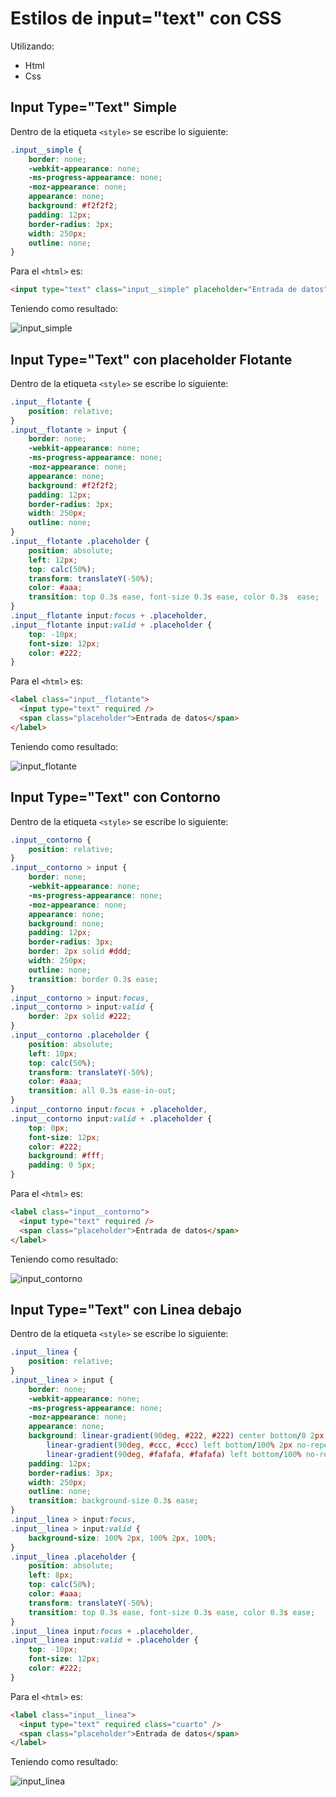 # Estilos de input="text" con CSS

Utilizando:

- Html
- Css

## Input Type="Text" Simple

Dentro de la etiqueta `<style>` se escribe lo siguiente:

```Css
.input__simple {
    border: none;
    -webkit-appearance: none;
    -ms-progress-appearance: none;
    -moz-appearance: none;
    appearance: none;
    background: #f2f2f2;
    padding: 12px;
    border-radius: 3px;
    width: 250px;
    outline: none;
}
```

Para el `<html>` es:

```html
<input type="text" class="input__simple" placeholder="Entrada de datos" />
```

Teniendo como resultado:

![input_simple](/Input_Text%20_CSS/img/input_simple.png)

## Input Type="Text" con placeholder Flotante

Dentro de la etiqueta `<style>` se escribe lo siguiente:

```Css
.input__flotante {
    position: relative;
}
.input__flotante > input {
    border: none;
    -webkit-appearance: none;
    -ms-progress-appearance: none;
    -moz-appearance: none;
    appearance: none;
    background: #f2f2f2;
    padding: 12px;
    border-radius: 3px;
    width: 250px;
    outline: none;
}
.input__flotante .placeholder {
    position: absolute;
    left: 12px;
    top: calc(50%);
    transform: translateY(-50%);
    color: #aaa;
    transition: top 0.3s ease, font-size 0.3s ease, color 0.3s  ease;
}
.input__flotante input:focus + .placeholder,
.input__flotante input:valid + .placeholder {
    top: -10px;
    font-size: 12px;
    color: #222;
}
```

Para el `<html>` es:

```html
<label class="input__flotante">
  <input type="text" required />
  <span class="placeholder">Entrada de datos</span>
</label>
```

Teniendo como resultado:

![input_flotante](/Input_Text%20_CSS/img/input_flotante.PNG)

## Input Type="Text" con Contorno

Dentro de la etiqueta `<style>` se escribe lo siguiente:

```Css
.input__contorno {
    position: relative;
}
.input__contorno > input {
    border: none;
    -webkit-appearance: none;
    -ms-progress-appearance: none;
    -moz-appearance: none;
    appearance: none;
    background: none;
    padding: 12px;
    border-radius: 3px;
    border: 2px solid #ddd;
    width: 250px;
    outline: none;
    transition: border 0.3s ease;
}
.input__contorno > input:focus,
.input__contorno > input:valid {
    border: 2px solid #222;
}
.input__contorno .placeholder {
    position: absolute;
    left: 10px;
    top: calc(50%);
    transform: translateY(-50%);
    color: #aaa;
    transition: all 0.3s ease-in-out;
}
.input__contorno input:focus + .placeholder,
.input__contorno input:valid + .placeholder {
    top: 0px;
    font-size: 12px;
    color: #222;
    background: #fff;
    padding: 0 5px;
}
```

Para el `<html>` es:

```html
<label class="input__contorno">
  <input type="text" required />
  <span class="placeholder">Entrada de datos</span>
</label>
```

Teniendo como resultado:

![input_contorno](/Input_Text%20_CSS/img/input_contorno.PNG)

## Input Type="Text" con Linea debajo

Dentro de la etiqueta `<style>` se escribe lo siguiente:

```Css
.input__linea {
    position: relative;
}
.input__linea > input {
    border: none;
    -webkit-appearance: none;
    -ms-progress-appearance: none;
    -moz-appearance: none;
    appearance: none;
    background: linear-gradient(90deg, #222, #222) center bottom/0 2px no-repeat,
        linear-gradient(90deg, #ccc, #ccc) left bottom/100% 2px no-repeat,
        linear-gradient(90deg, #fafafa, #fafafa) left bottom/100% no-repeat;
    padding: 12px;
    border-radius: 3px;
    width: 250px;
    outline: none;
    transition: background-size 0.3s ease;
}
.input__linea > input:focus,
.input__linea > input:valid {
    background-size: 100% 2px, 100% 2px, 100%;
}
.input__linea .placeholder {
    position: absolute;
    left: 8px;
    top: calc(50%);
    color: #aaa;
    transform: translateY(-50%);
    transition: top 0.3s ease, font-size 0.3s ease, color 0.3s ease;
}
.input__linea input:focus + .placeholder,
.input__linea input:valid + .placeholder {
    top: -10px;
    font-size: 12px;
    color: #222;
}
```

Para el `<html>` es:

```html
<label class="input__linea">
  <input type="text" required class="cuarto" />
  <span class="placeholder">Entrada de datos</span>
</label>
```

Teniendo como resultado:

![input_linea](/Input_Text%20_CSS/img/input_linea.PNG)
